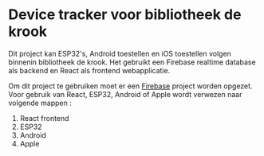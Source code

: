 # Device tracker voor bibliotheek de krook
Dit project kan ESP32's, Android toestellen en iOS toestellen volgen binnenin bibliotheek de krook. 
Het gebruikt een Firebase realtime database als backend en React als frontend webapplicatie. 

Om dit project te gebruiken moet er een [Firebase](https://firebase.google.com) project worden opgezet. Voor gebruik van React, ESP32, Android of Apple wordt verwezen naar volgende mappen : 
1. React frontend
2. ESP32
3. Android
4. Apple


